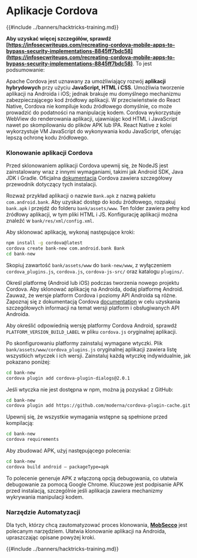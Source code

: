 # Aplikacje Cordova

{{#include ../banners/hacktricks-training.md}}

**Aby uzyskać więcej szczegółów, sprawdź [https://infosecwriteups.com/recreating-cordova-mobile-apps-to-bypass-security-implementations-8845ff7bdc58](https://infosecwriteups.com/recreating-cordova-mobile-apps-to-bypass-security-implementations-8845ff7bdc58)**. To jest podsumowanie:

Apache Cordova jest uznawany za umożliwiający rozwój **aplikacji hybrydowych** przy użyciu **JavaScript, HTML i CSS**. Umożliwia tworzenie aplikacji na Androida i iOS; jednak brakuje mu domyślnego mechanizmu zabezpieczającego kod źródłowy aplikacji. W przeciwieństwie do React Native, Cordova nie kompiluje kodu źródłowego domyślnie, co może prowadzić do podatności na manipulację kodem. Cordova wykorzystuje WebView do renderowania aplikacji, ujawniając kod HTML i JavaScript nawet po skompilowaniu do plików APK lub IPA. React Native z kolei wykorzystuje VM JavaScript do wykonywania kodu JavaScript, oferując lepszą ochronę kodu źródłowego.

### Klonowanie aplikacji Cordova

Przed sklonowaniem aplikacji Cordova upewnij się, że NodeJS jest zainstalowany wraz z innymi wymaganiami, takimi jak Android SDK, Java JDK i Gradle. Oficjalna [dokumentacja](https://cordova.apache.org/docs/en/11.x/guide/cli/#install-pre-requisites-for-building) Cordova zawiera szczegółowy przewodnik dotyczący tych instalacji.

Rozważ przykład aplikacji o nazwie `Bank.apk` z nazwą pakietu `com.android.bank`. Aby uzyskać dostęp do kodu źródłowego, rozpakuj `bank.apk` i przejdź do folderu `bank/assets/www`. Ten folder zawiera pełny kod źródłowy aplikacji, w tym pliki HTML i JS. Konfigurację aplikacji można znaleźć w `bank/res/xml/config.xml`.

Aby sklonować aplikację, wykonaj następujące kroki:
```bash
npm install -g cordova@latest
cordova create bank-new com.android.bank Bank
cd bank-new
```
Skopiuj zawartość `bank/assets/www` do `bank-new/www`, z wyłączeniem `cordova_plugins.js`, `cordova.js`, `cordova-js-src/` oraz katalogu `plugins/`.

Określ platformę (Android lub iOS) podczas tworzenia nowego projektu Cordova. Aby sklonować aplikację na Androida, dodaj platformę Android. Zauważ, że wersje platform Cordova i poziomy API Androida są różne. Zapoznaj się z dokumentacją Cordova [documentation](https://cordova.apache.org/docs/en/11.x/guide/platforms/android/) w celu uzyskania szczegółowych informacji na temat wersji platform i obsługiwanych API Androida.

Aby określić odpowiednią wersję platformy Cordova Android, sprawdź `PLATFORM_VERSION_BUILD_LABEL` w pliku `cordova.js` oryginalnej aplikacji.

Po skonfigurowaniu platformy zainstaluj wymagane wtyczki. Plik `bank/assets/www/cordova_plugins.js` oryginalnej aplikacji zawiera listę wszystkich wtyczek i ich wersji. Zainstaluj każdą wtyczkę indywidualnie, jak pokazano poniżej:
```bash
cd bank-new
cordova plugin add cordova-plugin-dialogs@2.0.1
```
Jeśli wtyczka nie jest dostępna w npm, można ją pozyskać z GitHub:
```bash
cd bank-new
cordova plugin add https://github.com/moderna/cordova-plugin-cache.git
```
Upewnij się, że wszystkie wymagania wstępne są spełnione przed kompilacją:
```bash
cd bank-new
cordova requirements
```
Aby zbudować APK, użyj następującego polecenia:
```bash
cd bank-new
cordova build android — packageType=apk
```
To polecenie generuje APK z włączoną opcją debugowania, co ułatwia debugowanie za pomocą Google Chrome. Kluczowe jest podpisanie APK przed instalacją, szczególnie jeśli aplikacja zawiera mechanizmy wykrywania manipulacji kodem.

### Narzędzie Automatyzacji

Dla tych, którzy chcą zautomatyzować proces klonowania, **[MobSecco](https://github.com/Anof-cyber/MobSecco)** jest polecanym narzędziem. Ułatwia klonowanie aplikacji na Androida, upraszczając opisane powyżej kroki.

{{#include ../banners/hacktricks-training.md}}
